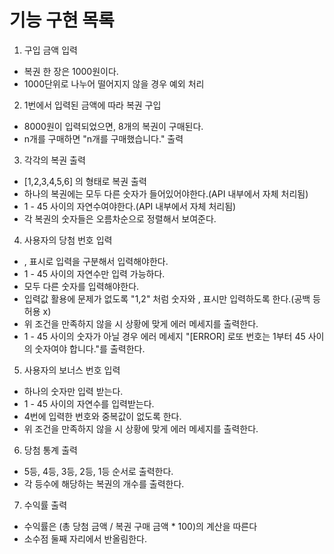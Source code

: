 # 기능 구현 목록

1. 구입 금액 입력

- 복권 한 장은 1000원이다.
- 1000단위로 나누어 떨어지지 않을 경우 예외 처리

2. 1번에서 입력된 금액에 따라 복권 구입

- 8000원이 입력되었으면, 8개의 복권이 구매된다.
- n개를 구매하면 "n개를 구매했습니다." 출력

3. 각각의 복권 출력

- [1,2,3,4,5,6] 의 형태로 복권 출력
- 하나의 복권에는 모두 다른 숫자가 들어있어야한다.(API 내부에서 자체 처리됨)
- 1 - 45 사이의 자연수여야한다.(API 내부에서 자체 처리됨)
- 각 복권의 숫자들은 오름차순으로 정렬해서 보여준다.

4. 사용자의 당첨 번호 입력

- , 표시로 입력을 구분해서 입력해야한다.
- 1 - 45 사이의 자연수만 입력 가능하다.
- 모두 다른 숫자를 입력해야한다.
- 입력값 활용에 문제가 없도록 "1,2" 처럼 숫자와 , 표시만 입력하도록 한다.(공백 등 허용 x)
- 위 조건을 만족하지 않을 시 상황에 맞게 에러 메세지를 출력한다.
- 1 - 45 사이의 숫자가 아닐 경우 에러 메세지 "[ERROR] 로또 번호는 1부터 45 사이의 숫자여야 합니다."를 출력한다.

5. 사용자의 보너스 번호 입력

- 하나의 숫자만 입력 받는다.
- 1 - 45 사이의 자연수를 입력받는다.
- 4번에 입력한 번호와 중복값이 없도록 한다.
- 위 조건을 만족하지 않을 시 상황에 맞게 에러 메세지를 출력한다.

6. 당첨 통계 출력

- 5등, 4등, 3등, 2등, 1등 순서로 출력한다.
- 각 등수에 해당하는 복권의 개수를 출력한다.

7. 수익률 출력

- 수익률은 (총 당첨 금액 / 복권 구매 금액 \* 100)의 계산을 따른다
- 소수점 둘째 자리에서 반올림한다.
